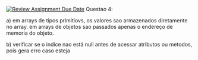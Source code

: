 [![Review Assignment Due Date](https://classroom.github.com/assets/deadline-readme-button-22041afd0340ce965d47ae6ef1cefeee28c7c493a6346c4f15d667ab976d596c.svg)](https://classroom.github.com/a/T2vUNN1h)
Questao 4: 

a) em arrays de tipos primitiovs,  os valores sao armazenados diretamente no array.
    em arrays de objetos sao passados apenas o endereço de memoria do objeto.

b) verificar se o indice nao está null antes de acessar atributos ou metodos, pois gera erro caso esteja